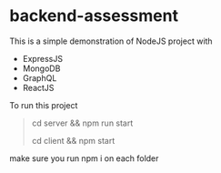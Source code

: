 # backend-assessment

This is a simple demonstration of NodeJS project with

- ExpressJS
- MongoDB
- GraphQL
- ReactJS

To run this project

> cd server && npm run start
> 
> cd client && npm start

make sure you run npm i on each folder

